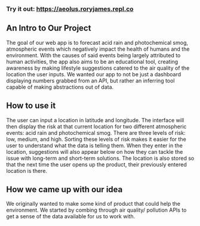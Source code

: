### Try it out: https://aeolus.roryjames.repl.co

## An Intro to Our Project
The goal of our web app is to forecast acid rain and photochemical smog, atmospheric events which negatively impact the health of humans and the environment. With the causes of said events being largely attributed to human activities, the app also aims to be an educational tool, creating awareness by making lifestyle suggestions catered to the air quality of the location the user inputs. We wanted our app to not be just a dashboard displaying numbers grabbed from an API, but rather an inferring tool capable of making abstractions out of data. 

## How to use it
The user can input a location in latitude and longitude. The interface will then display the risk at that current location for two different atmospheric events: acid rain and photochemical smog. There are three levels of risk: low, medium, and high. Sorting these levels of risk makes it easier for the user to understand what the data is telling them. When they enter in the location, suggestions will also appear below on how they can tackle the issue with long-term and short-term solutions. The location is also stored so that the next time the user opens up the product, their previously entered location is there.

## How we came up with our idea
We originally wanted to make some kind of product that could help the environment. We started by combing through air quality/ pollution APIs to get a sense of the data available for us to work with. 

